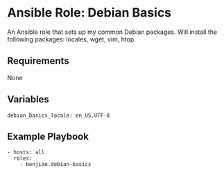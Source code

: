 # Ansible Role: Debian Basics

An Ansible role that sets up my common Debian packages. Will install the following packages: locales, wget, vim, htop.

## Requirements
None

## Variables
```
debian_basics_locale: en_US.UTF-8
```

## Example Playbook

```
- hosts: all
  roles:
    - benjiao.debian-basics
```
